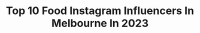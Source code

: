 ---
title: Top 10 Food Instagram Influencers In Melbourne In 2023
description: >-
  Find top food Instagram influencers in Melbourne in 2023. Most popular hashtags: #melbourneeats #melbournecafe #melbournefood #melbourne.
platform: Instagram
hits: 63
text_top: See the most popular Instagram influencers on inBeat.
text_bottom: Our search engine holds 63 Instagram influencers like this in Melbourne, Australia for you to work with.
profiles:
  - username: "melbournefoodnerd"
    fullname: >-
      Adrian |Melbourne food blogger
    bio: >-
      🍝+🧀+🥞 = ❤️ 🍴Always eating 🦠 PhD student 📸 Reels & food photography 👋🏼 DM/email for collabs 📧 melbournefoodnerd@gmail.com
    location: "Australia"
    followers: 10331
    engagement: 507
    commentsToLikes: 0.352198
    id: ck55n3llh5eax0i11hvpiifm6
    verified: false
    hashtags: "#melbournelife, #eatmelbourne, #recipereels, #abetterchoice"
  - username: "khengomnom"
    fullname: >-
      Melbourne Food Guide/Lifestyle
    bio: >-
      Kheng 🌻 🇦🇺 Melbourne | AUS Food | Lifestyle | Travel 💌 Let’s collab! kheng.omnom@gmail.com 💚 TikTok ⤵️
    location: "Australia"
    followers: 20873
    engagement: 282
    commentsToLikes: 0.233227
    id: ck135q2472o1z0i193xaqcese
    verified: false
    hashtags: "#foodie, #foodbeast, #goodeats, #foodlover"
  - username: "lisateh_"
    fullname: >-
      Lisa Teh
    bio: >-
      📖 Co-Author Australian Style & Australian Beauty 🖤Founder @101.lifestyle 🌎 Co-Founder @lisniclearning 📱 Founder @codiagency
    location: "Australia"
    followers: 40272
    engagement: 52
    commentsToLikes: 0.133575
    id: ck0u26qq7yy4j0i19cx6a4ewp
    verified: false
    hashtags: "#sponsored, #lisnic, #nakedsundays, #interiorinspo"
  - username: "healthyfoodfast"
    fullname: >-
      LEXIE AMY
    bio: >-
      ☁︎☆☁︎☆☁︎☆☁︎☆☁︎☆☁︎☆☁︎☆☁︎ ☆ ☓ Melb, AUS🍒 ☓ Lover of Fashion, Colour & Cafes ☓ Collaborations 📧 lexiehealthyfoodfast@gmail.com ☁︎☆☁︎☆☁︎☆☁︎☆☁︎☆☁︎☆☁︎☆☁︎ ☆
    location: "Australia"
    followers: 28350
    engagement: 175
    commentsToLikes: 0.228256
    id: ck6uehz9xr1810j71g0s1feau
    verified: false
    hashtags: "#vodka, #howtobeparisian, #sneakers, #whatiworetoday"
  - username: "unbeleafablefood"
    fullname: >-
      Jess - Vegan Food Melbourne
    bio: >-
      Sharing all the tasty food I eat in Melbourne! 🌱 Code JESS for 10% off @pickldit + @1potmealz 🤩 Email or DM me for recommendations 💛
    location: "Australia"
    followers: 7112
    engagement: 531
    commentsToLikes: 0.475509
    id: ck5c6i25y5hac0i1100fgq43o
    verified: false
    hashtags: "#melbournedesserts, #vegains, #melbournefoodblogger, #vegan"
  - username: "claudiabrick"
    fullname: >-
      Claudia Brick
    bio: >-
      The Brick Kitchen Food & photography Melbourne // Auckland
    location: "Australia"
    followers: 26419
    engagement: 356
    commentsToLikes: 0.036138
    id: ck5zs5z9pxw4j0i14ixsbkui0
    verified: false
    hashtags: "#sp, #seasonality, #prahran, #prahranmarket"
  - username: "emilypamio"
    fullname: >-
      EM 🦋
    bio: >-
      ☼ Melbourne, Aus | Plant based food 🌿🌲🌴 ☼ Brand & Content Management (B.Bus) ☼ Owner: @sila.social ☼ Collabs: emily@silasocial.com.au
    location: "Australia"
    followers: 33609
    engagement: 72
    commentsToLikes: 0.151482
    id: ck13c4ea5ykb80i19q3ha4o57
    verified: false
    hashtags: "#breakfast, #vegan, #ad, #foodblogger"
  - username: "melbournefoodbabies"
    fullname: >-
      Nour ✿ Lily ✿ Melbourne Food
    bio: >-
      @nouralkurd ♥ @_lilybennett__ 🥞 two girls nibbling their way through 🌇 melbourne, aus 💌 melbournefoodbabies@gmail.com 📩 DM for collabs and promos
    location: "Australia"
    followers: 3573
    engagement: 2459
    commentsToLikes: 0.372196
    id: ck14h0jjo7xnh0i19qv1p5soq
    verified: false
    hashtags: "#melbournebrunch, #foodstylist, #eatingout, #foodpic"
  - username: "triedandtastedmelb"
    fullname: >-
      Melbourne Food Photographers
    bio: >-
      👫🏻 Antonia & James 🍕 Couple who eat way too much 📸 Food Photography ✉️ DM or email us for collabs/to connect!
    location: "Australia"
    followers: 8410
    engagement: 757
    commentsToLikes: 0.355963
    id: ck5zn1hwmnlmv0i14ffh9eedm
    verified: false
    hashtags: "#invite, #gifted, #collab, #dessertlovers"
  - username: "biancamelb"
    fullname: >-
      Bianca
    bio: >-
      Affordable fashion trends with a touch of luxe Corporate & casual outfits | Melbourne 📍 Food page @melb.eats 📧 biancamelb@outlook.com
    location: "Australia"
    followers: 30820
    engagement: 60
    commentsToLikes: 0.241547
    id: ck0w2x7lpql910i19ymvbqkx5
    verified: false
    hashtags: "#portmans, #shein, #sheinx, #sheinpartner"
---